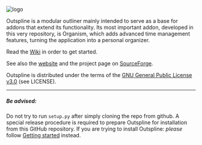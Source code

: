 ![logo](https://www.github.com/kynikos/outspline/wiki/logo.png)

Outspline is a modular outliner mainly intended to serve as a base for addons
that extend its functionality. Its most important addon, developed in this very
repository, is Organism, which adds advanced time management features, turning
the application into a personal organizer.

Read the [Wiki](https://www.github.com/kynikos/outspline/wiki) in order to get
started.

See also the [website](https://kynikos.github.io/outspline/) and the project
page on [SourceForge](https://sourceforge.net/projects/outspline/).

Outspline is distributed under the terms of the
[GNU General Public License v3.0](http://www.gnu.org/copyleft/gpl.html)
(see LICENSE).


------------------------------------------

##### Be advised: #####


Do not try to run `setup.py` after simply cloning the repo from github. 
A special release procedure is required to prepare Outspline for installation from this GitHub repository.
If you are trying to install Outspline: _please_ follow [Getting started](https://github.com/kynikos/outspline/wiki/Getting-started) instead.